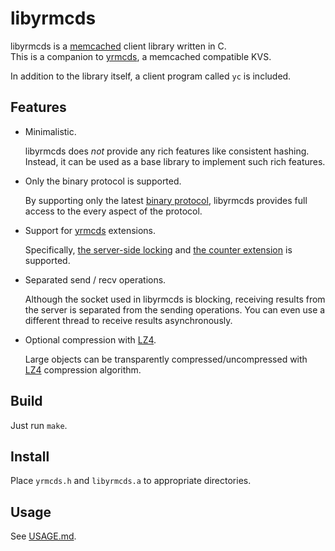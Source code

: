 libyrmcds
=========

libyrmcds is a [memcached][] client library written in C.  
This is a companion to [yrmcds][], a memcached compatible KVS.

In addition to the library itself, a client program called `yc` is included.

Features
--------

* Minimalistic.

    libyrmcds does *not* provide any rich features like consistent hashing.
    Instead, it can be used as a base library to implement such rich
    features.

* Only the binary protocol is supported.

    By supporting only the latest [binary protocol][binprot], libyrmcds
    provides full access to the every aspect of the protocol.

* Support for [yrmcds][] extensions.

    Specifically, [the server-side locking][locking] and [the counter extension][counter] is supported.

* Separated send / recv operations.

    Although the socket used in libyrmcds is blocking, receiving results
    from the server is separated from the sending operations.  You can
    even use a different thread to receive results asynchronously.

* Optional compression with [LZ4][].

    Large objects can be transparently compressed/uncompressed with
    [LZ4][] compression algorithm.

Build
-----

Just run `make`.

Install
-------

Place `yrmcds.h` and `libyrmcds.a` to appropriate directories.

Usage
-----

See [USAGE.md](USAGE.md).

[memcached]: http://memcached.org/
[yrmcds]: http://cybozu.github.io/yrmcds/
[binprot]: https://code.google.com/p/memcached/wiki/BinaryProtocolRevamped
[locking]: https://github.com/cybozu/yrmcds/blob/master/docs/locking.md
[counter]: https://github.com/cybozu/yrmcds/blob/master/docs/counter.md
[LZ4]: https://code.google.com/p/lz4/
